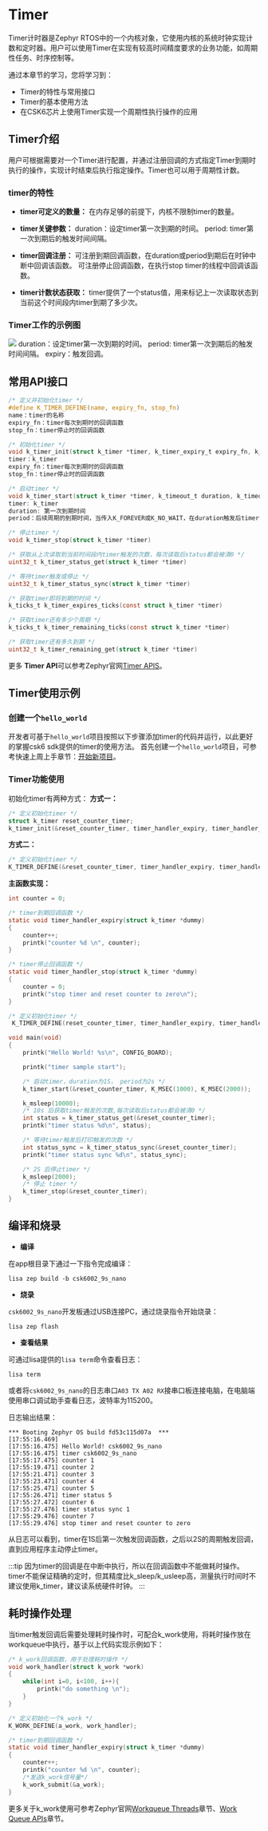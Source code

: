 # Timer

Timer计时器是Zephyr RTOS中的一个内核对象，它使用内核的系统时钟实现计数和定时器。用户可以使用Timer在实现有较高时间精度要求的业务功能，如周期性任务、时序控制等。

通过本章节的学习，您将学习到：
- Timer的特性与常用接口
- Timer的基本使用方法
- 在CSK6芯片上使用Timer实现一个周期性执行操作的应用

## Timer介绍

用户可根据需要对一个Timer进行配置，并通过注册回调的方式指定Timer到期时执行的操作，实现计时结束后执行指定操作。Timer也可以用于周期性计数。

### timer的特性

- **timer可定义的数量：**
在内存足够的前提下，内核不限制timer的数量。

- **timer关键参数：**
duration：设定timer第一次到期的时间。
period: timer第一次到期后的触发时间间隔。

- **timer回调注册：**
可注册到期回调函数，在duration或period到期后在时钟中断中回调该函数。
可注册停止回调函数，在执行stop timer的线程中回调该函数。

- **timer计数状态获取：**
timer提供了一个status值，用来标记上一次读取状态到当前这个时间段内timer到期了多少次。


### Timer工作的示例图

![](./files/timer.png)
duration：设定timer第一次到期的时间。
period: timer第一次到期后的触发时间间隔。
expiry：触发回调。


## 常用API接口
```c
/* 定义并初始化timer */
#define K_TIMER_DEFINE(name, expiry_fn, stop_fn)
name：timer的名称
expiry_fn：timer每次到期时的回调函数
stop_fn：timer停止时的回调函数

/* 初始化timer */
void k_timer_init(struct k_timer *timer, k_timer_expiry_t expiry_fn, k_timer_stop_t
timer：k_timer
expiry_fn：timer每次到期时的回调函数
stop_fn：timer停止时的回调函数

/* 启动timer */
void k_timer_start(struct k_timer *timer, k_timeout_t duration, k_timeout_t period)
timer: k_timer
duration: 第一次到期时间
period：后续周期的到期时间，当传入K_FOREVER或K_NO_WAIT，在duration触发后timer会自动停止。

/* 停止timer */
void k_timer_stop(struct k_timer *timer)

/* 获取从上次读取到当前时间段内timer触发的次数，每次读取后status都会被清0 */
uint32_t k_timer_status_get(struct k_timer *timer)

/* 等待timer触发或停止 */
uint32_t k_timer_status_sync(struct k_timer *timer)

/* 获取timer即将到期的时间 */
k_ticks_t k_timer_expires_ticks(const struct k_timer *timer)

/* 获取timer还有多少个周期 */
k_ticks_t k_timer_remaining_ticks(const struct k_timer *timer)

/* 获取timer还有多久到期 */
uint32_t k_timer_remaining_get(struct k_timer *timer)
```

更多 **Timer API**可以参考Zephyr官网[Timer APIS](https://docs.zephyrproject.org/latest/doxygen/html/group__timer__apis.html)。


## Timer使用示例
### 创建一个`hello_world`
开发者可基于`hello_world`项目按照以下步骤添加timer的代码并运行，以此更好的掌握csk6 sdk提供的timer的使用方法。
首先创建一个`hello_world`项目，可参考快速上周上手章节：[开始新项目](../../quick_start/start_project.md)。

### Timer功能使用
初始化timer有两种方式：
**方式一：**

```c
/* 定义初始化timer */
struct k_timer reset_counter_timer;
k_timer_init(&reset_counter_timer, timer_handler_expiry, timer_handler_stop);
```
**方式二：** 

```c
/* 定义初始化timer */
K_TIMER_DEFINE(&reset_counter_timer, timer_handler_expiry, timer_handler_stop);
```

**主函数实现：**

```c
int counter = 0;

/* timer到期回调函数 */
static void timer_handler_expiry(struct k_timer *dummy)
{   
    counter++;
	printk("counter %d \n", counter);    
}

/* timer停止回调函数 */
static void timer_handler_stop(struct k_timer *dummy)
{
    counter = 0;
	printk("stop timer and reset counter to zero\n");
}

/* 定义初始化timer */
 K_TIMER_DEFINE(reset_counter_timer, timer_handler_expiry, timer_handler_stop);

void main(void)
{
    printk("Hello World! %s\n", CONFIG_BOARD);

    printk("timer sample start");

    /* 启动timer，duration为1S， period为2s */
    k_timer_start(&reset_counter_timer, K_MSEC(1000), K_MSEC(2000));

    k_msleep(10000);
    /* 10s 后获取timer触发的次数,每次读取后status都会被清0 */
    int status = k_timer_status_get(&reset_counter_timer);
    printk("timer status %d\n", status);

    /* 等待timer触发后打印触发的次数 */
    int status_sync = k_timer_status_sync(&reset_counter_timer);
    printk("timer status sync %d\n", status_sync);

    /* 2S 后停止timer */
    k_msleep(2000);
    /* 停止 timer */
    k_timer_stop(&reset_counter_timer);
}
```
## 编译和烧录
- **编译** 

在app根目录下通过一下指令完成编译：
```
lisa zep build -b csk6002_9s_nano
```
- **烧录**   

`csk6002_9s_nano`开发板通过USB连接PC，通过烧录指令开始烧录：
```
lisa zep flash
```
- **查看结果**  

可通过lisa提供的`lisa term`命令查看日志：
```
lisa term
```
或者将`csk6002_9s_nano`的日志串口`A03 TX A02 RX`接串口板连接电脑，在电脑端使用串口调试助手查看日志，波特率为115200。

日志输出结果：
```shell
*** Booting Zephyr OS build fd53c115d07a  ***
[17:55:16.469] 
[17:55:16.475] Hello World! csk6002_9s_nano
[17:55:16.475] timer csk6002_9s_nano
[17:55:17.475] counter 1 
[17:55:19.471] counter 2 
[17:55:21.471] counter 3 
[17:55:23.471] counter 4 
[17:55:25.471] counter 5 
[17:55:26.471] timer status 5
[17:55:27.472] counter 6 
[17:55:27.476] timer status sync 1
[17:55:29.476] counter 7 
[17:55:29.476] stop timer and reset counter to zero

```
从日志可以看到，timer在1S后第一次触发回调函数，之后以2S的周期触发回调，直到应用程序主动停止timer。


:::tip
因为timer的回调是在中断中执行，所以在回调函数中不能做耗时操作。
timer不能保证精确的定时，但其精度比k_sleep/k_usleep高，测量执行时间时不建议使用k_timer，建议读系统硬件时钟。
:::

## 耗时操作处理
当timer触发回调后需要处理耗时操作时，可配合k_work使用，将耗时操作放在workqueue中执行，基于以上代码实现示例如下：
```c
/* k_work回调函数，用于处理耗时操作 */
void work_handler(struct k_work *work)
{
    while(int i=0, i<100, i++){
        printk("do something \n");
    }
}

/* 定义初始化一个k_work */
K_WORK_DEFINE(a_work, work_handler);

/* timer到期回调函数 */
static void timer_handler_expiry(struct k_timer *dummy)
{   
    counter++;
	printk("counter %d \n", counter);
    /*发送k_work信号量*/
    k_work_submit(&a_work);    
}
```
更多关于k_work使用可参考Zephyr官网[Workqueue Threads](https://docs.zephyrproject.org/latest/kernel/services/threads/workqueue.html)章节、[Work Queue APIs](https://docs.zephyrproject.org/latest/doxygen/html/group__workqueue__apis.html)章节。

